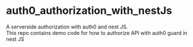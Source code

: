 # auth0_authorization_with_nestJs
A serverside authorization with auth0 and nest JS.  
This repo contains demo code for how to authorize API with auth0 guard  in nest JS
